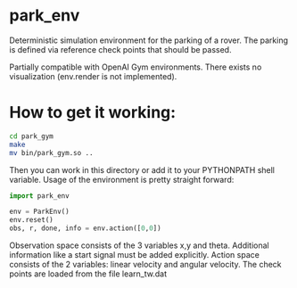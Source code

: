 # park_env
Deterministic simulation environment for the parking of a rover. The parking is defined via reference check points that should be passed. 

Partially compatible with OpenAI Gym environments.
There exists no visualization (env.render is not implemented).

# How to get it working:
```bash
cd park_gym
make 
mv bin/park_gym.so ..

```

Then you can work in this directory or add it to your PYTHONPATH shell variable.
Usage of the environment is pretty straight forward:

```python
import park_env

env = ParkEnv()
env.reset()
obs, r, done, info = env.action([0,0])

```

Observation space consists of the 3 variables x,y and theta. Additional information like a start signal must be added explicitly.
Action space consists of the 2 variables: linear velocity and angular velocity.
The check points are loaded from the file learn_tw.dat

